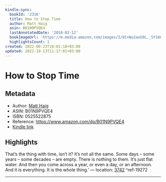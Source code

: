 ```yaml
---
kindle-sync:
  bookId: '2316'
  title: How to Stop Time
  author: Matt Haig
  asin: B01N9PVQE4
  lastAnnotatedDate: '2018-02-12'
  bookImageUrl: 'https://m.media-amazon.com/images/I/81+Nu2axG0L._SY160.jpg'
  highlightsCount: 1
created: 2022-06-23T10:01:18+03:00
updated: 2022-10-13T11:17:01+03:00
---
```

# How to Stop Time
## Metadata
* Author: [Matt Haig](https://www.amazon.com/Matt-Haig/e/B001IO8C1Q/ref=dp_byline_cont_ebooks_1)
* ASIN: B01N9PVQE4
* ISBN: 0525522875
* Reference: https://www.amazon.com/dp/B01N9PVQE4
* [Kindle link](kindle://book?action=open&asin=B01N9PVQE4)

## Highlights
That’s the thing with time, isn’t it? It’s not all the same. Some days – some years – some decades – are empty. There is nothing to them. It’s just flat water. And then you come across a year, or even a day, or an afternoon. And it is everything. It is the whole thing.’ — location: [3742](kindle://book?action=open&asin=B01N9PVQE4&location=3742) ^ref-19272

---
